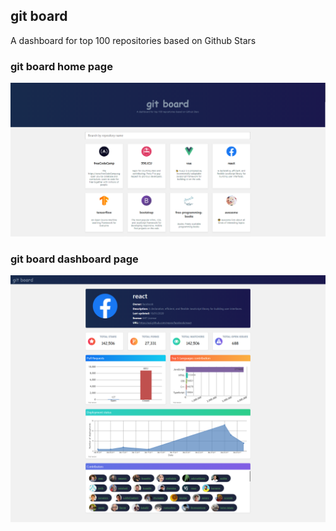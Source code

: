 ## git board

A dashboard for top 100 repositories based on Github Stars

### git board home page

<img src="./src/assets/images/homepage.PNG"/>

### git board dashboard page

<img src="./src/assets/images/dashboard.png"/>
